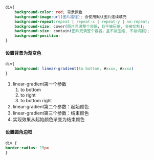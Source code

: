 ```css
div{
	background-color: red; 背景颜色
	background-image:url(图片路径); 会使用默认图片连续填充
	background-repeat:repeat | repeat-x | repeat-y | no-repeat;
	background-size: cover(图片充满整个容器，且不被压缩, 会被切割);
	background-size: contain(图片充满整个容器，且不被压缩, 不被切割);
	background-position:
}
```
#### 设置背景为渐变色
```css
div{
	background: linear-gradient(to bottom, #xxxx, #xxxx)	
}
```
1. linear-gradient第一个参数
	1. to bottom
	2. to right
	3. to bottom right
2. linear-gradient第二个参数：起始颜色
3. linear-gradient第三个参数：结束颜色
4. 实现效果从起始颜色渐变为结束颜色

#### 设置圆角边框
```css
div {
border-radius: 15px
}
```
